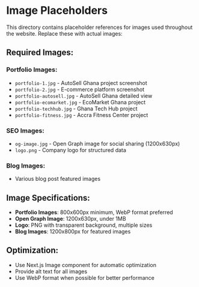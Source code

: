 # Image Placeholders

This directory contains placeholder references for images used throughout the website. Replace these with actual images:

## Required Images:

### Portfolio Images:
- `portfolio-1.jpg` - AutoSell Ghana project screenshot
- `portfolio-2.jpg` - E-commerce platform screenshot  
- `portfolio-autosell.jpg` - AutoSell Ghana detailed view
- `portfolio-ecomarket.jpg` - EcoMarket Ghana project
- `portfolio-techhub.jpg` - Ghana Tech Hub project
- `portfolio-fitness.jpg` - Accra Fitness Center project

### SEO Images:
- `og-image.jpg` - Open Graph image for social sharing (1200x630px)
- `logo.png` - Company logo for structured data

### Blog Images:
- Various blog post featured images

## Image Specifications:

- **Portfolio Images**: 800x600px minimum, WebP format preferred
- **Open Graph Image**: 1200x630px, under 1MB
- **Logo**: PNG with transparent background, multiple sizes
- **Blog Images**: 1200x800px for featured images

## Optimization:
- Use Next.js Image component for automatic optimization
- Provide alt text for all images
- Use WebP format when possible for better performance


